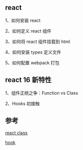 ## react

1、如何安装 react

2、如何定义 react 组件

3、如何将 react 组件挂载到 html

4、如何安装 types 定义文件

5、如何配置 webpack 打包

## react 16 新特性

1、组件正统之争：Function vs Class

2、Hooks 初接触

## 参考

[react class](https://react.docschina.org/docs/state-and-lifecycle.html)

[hook](https://react.docschina.org/docs/hooks-intro.html)
